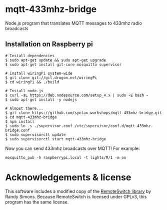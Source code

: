 # mqtt-433mhz-bridge

Node.js program that translates MQTT messages to 433mhz radio broadcasts

## Installation on Raspberry pi

```
# Install dependencies
$ sudo apt-get update && sudo apt-get upgrade
$ sudo apt-get install git-core mosquitto supervisor

# Install wiringPi system-wide
$ git clone git://git.drogon.net/wiringPi
$ cd wiringPi && ./build

# Install node.js
$ curl -sL https://deb.nodesource.com/setup_4.x | sudo -E bash -
$ sudo apt-get install -y nodejs

# Almost there...
$ git clone https://github.com/syntax-workshops/mqtt-433mhz-bridge.git
$ cd mqtt-433mhz-bridge
$ npm install
$ sudo ln -s ./supervisor.conf /etc/supervisor/conf.d/mqtt-433mhz-bridge.conf
$ sudo supervisorctl update
$ sudo supervisorctl start mqtt-433mhz-bridge
```

Now you can send 433mhz broadcasts over MQTT! For example:

`mosquitto_pub -h raspberrypi.local -t lights/M/1 -m on`

# Acknowledgements & license

This software includes a modified copy of the [RemoteSwitch library](https://bitbucket.org/fuzzillogic/433mhzforarduino/wiki/Home) by Randy Simons.
Because RemoteSwitch is licensed under GPLv3, this program has the same license.

